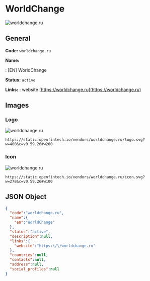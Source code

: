 
# WorldChange 
![worldchange.ru](https://static.openfintech.io/vendors/worldchange.ru/logo.svg?w=400&c=v0.59.26#w200)  

## General 
 
**Code:** `worldchange.ru` 
 
**Name:** 
 
:	[EN] WorldChange 
 
**Status:** `active` 
 
**Links:** 
: website [https://worldchange.ru](https://worldchange.ru) 
 

## Images 

### Logo 
 
![worldchange.ru](https://static.openfintech.io/vendors/worldchange.ru/logo.svg?w=400&c=v0.59.26#w200)  

```
https://static.openfintech.io/vendors/worldchange.ru/logo.svg?w=400&c=v0.59.26#w200
```  

### Icon 
 
![worldchange.ru](https://static.openfintech.io/vendors/worldchange.ru/icon.svg?w=278&c=v0.59.26#w100)  

```
https://static.openfintech.io/vendors/worldchange.ru/icon.svg?w=278&c=v0.59.26#w100
```  

## JSON Object 

```json
{
  "code":"worldchange.ru",
  "name":{
    "en":"WorldChange"
  },
  "status":"active",
  "description":null,
  "links":{
    "website":"https:\/\/worldchange.ru"
  },
  "countries":null,
  "contacts":null,
  "address":null,
  "social_profiles":null
}
```  
